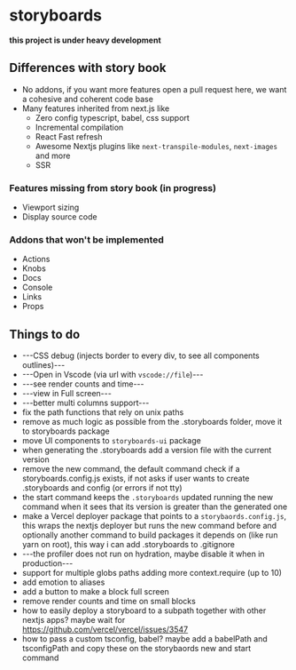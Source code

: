 # storyboards

**this project is under heavy development**

## Differences with story book

-   No addons, if you want more features open a pull request here, we want a cohesive and coherent code base
-   Many features inherited from next.js like
    -   Zero config typescript, babel, css support
    -   Incremental compilation
    -   React Fast refresh
    -   Awesome Nextjs plugins like `next-transpile-modules`, `next-images` and more
    -   SSR

### Features missing from story book (in progress)

-   Viewport sizing
-   Display source code

### Addons that won't be implemented

-   Actions
-   Knobs
-   Docs
-   Console
-   Links
-   Props


## Things to do

-   ---CSS debug (injects border to every div, to see all components outlines)---
-   ---Open in Vscode (via url with `vscode://file`)---
-   ---see render counts and time---
-   ---view in Full screen---
-   ---better multi columns support---
-   fix the path functions that rely on unix paths
-   remove as much logic as possible from the .storyboards folder, move it to storyboards package
-   move UI components to `storyboards-ui` package
-   when generating the .storyboards add a version file with the current version
-   remove the new command, the default command check if a storyboards.config.js exists, if not asks if user wants to create .storyboards and config (or errors if not tty)
-   the start command keeps the `.storyboards` updated running the new command when it sees that its version is greater than the generated one
-   make a Vercel deployer package that points to a `storybaords.config.js`, this wraps the nextjs deployer but runs the new command before and optionally another command to build packages it depends on (like run yarn on root), this way i can add .storyboards to .gitignore
-   ---the profiler does not run on hydration, maybe disable it when in production---
-   support for multiple globs paths adding more context.require (up to 10)
-   add emotion to aliases
-   add a button to make a block full screen
-   remove render counts and time on small blocks
-   how to easily deploy a storyboard to a subpath together with other nextjs apps? maybe wait for https://github.com/vercel/vercel/issues/3547
-   how to pass a custom tsconfig, babel? maybe add a babelPath and tsconfigPath and copy these on the storybaords new and start command
